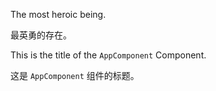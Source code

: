 The most heroic being.

最英勇的存在。

This is the title of the `AppComponent` Component.

这是 `AppComponent` 组件的标题。
